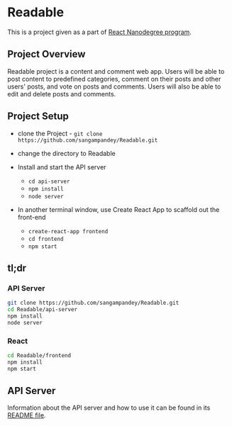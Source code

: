 # Readable

This is a project given as a part of [React Nanodegree program](https://www.udacity.com/course/react-nanodegree--nd019).

## Project Overview
Readable project is a content and comment web app. Users will be able to post content to predefined categories, comment on their posts and other users' posts, and vote on posts and comments. Users will also be able to edit and delete posts and comments.

## Project Setup

* clone the Project - `git clone https://github.com/sangampandey/Readable.git`
* change the directory to Readable

* Install and start the API server
    - `cd api-server`
    - `npm install`
    - `node server`
* In another terminal window, use Create React App to scaffold out the front-end
    - `create-react-app frontend`
    - `cd frontend`
    - `npm start`

## tl;dr

### API Server

```sh
git clone https://github.com/sangampandey/Readable.git
cd Readable/api-server
npm install
node server
```

### React

```sh
cd Readable/frontend
npm install
npm start
```

## API Server

Information about the API server and how to use it can be found in its [README file](api-server/README.md).
